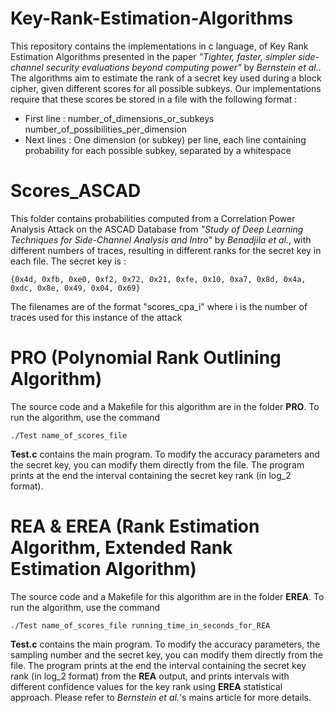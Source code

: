 # Key-Rank-Estimation-Algorithms
This repository contains the implementations in c language, of Key Rank Estimation Algorithms presented in the paper *"Tighter, faster, simpler side-channel security evaluations beyond computing power"* by *Bernstein et al.*. 
The algorithms aim to estimate the rank of a secret key used during a block cipher, given different scores for all possible subkeys. Our implementations require that these scores be stored in a file with the following format :
- First line : number_of_dimensions_or_subkeys number_of_possibilities_per_dimension
- Next lines : One dimension (or subkey) per line, each line containing probability for each possible subkey, separated by a whitespace 

# Scores_ASCAD
This folder contains probabilities computed from a Correlation Power Analysis Attack on the ASCAD Database from *"Study of Deep Learning Techniques for Side-Channel Analysis and Intro"* by *Benadjila et al.*, with different numbers of traces, resulting in different ranks for the secret key in each file. The secret key is :
``` 
{0x4d, 0xfb, 0xe0, 0xf2, 0x72, 0x21, 0xfe, 0x10, 0xa7, 0x8d, 0x4a, 0xdc, 0x8e, 0x49, 0x04, 0x69}
```
The filenames are of the format "scores_cpa_i" where i is the number of traces used for this instance of the attack

# PRO (Polynomial Rank Outlining Algorithm)
The source code and a Makefile for this algorithm are in the folder **PRO**. To run the algorithm, use the command 
```
./Test name_of_scores_file
```
**Test.c** contains the main program. To modify the accuracy parameters and the secret key, you can modify them directly from the file. The program prints at the end the interval containing the secret key rank (in log_2 format).

# REA & EREA (Rank Estimation Algorithm, Extended Rank Estimation Algorithm)
The source code and a Makefile for this algorithm are in the folder **EREA**. To run the algorithm, use the command 
```
./Test name_of_scores_file running_time_in_seconds_for_REA
```
**Test.c** contains the main program. To modify the accuracy parameters, the sampling number and the secret key, you can modify them directly from the file. The program prints at the end the interval containing the secret key rank (in log_2 format) from the **REA** output, and prints intervals with different confidence values for the key rank using **EREA** statistical approach. Please refer to  *Bernstein et al.*'s mains article for more details.
